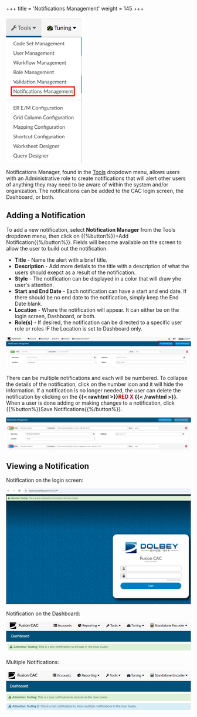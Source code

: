 +++
title = 'Notifications Management'
weight = 145
+++

![Notifications Manager](2025-03-03_NotificationsMgr1.png)

Notifications Manager, found in the [Tools](http://localhost:1313/fusion-cac-web-docs/administrative-user-guide/tools/) dropdown menu, allows users with an Administrative role to create notifications that will alert other users of anything they may need to be aware of within the system and/or organization. The notifications can be added to the CAC login screen, the Dashboard, or both.

## Adding a Notification

To add a new notification, select **Notification Manager** from the Tools dropdown menu, then click on {{%button%}}+Add Notification{{%/button%}}. Fields will become available on the screen to allow the user to build out the notification. 
* **Title** - Name the alert with a brief title.
* **Description** - Add more detials to the title with a description of what the users should exepct as a result of the notification.
* **Style** - The notification can be displayed in a color that will draw yhe user's attention. 
* **Start and End Date** - Each notification can have a start and end date. If there should be no end date to the notification, simply keep the End Date blank.
* **Location** - Where the notification will appear. It can either be on the login screen, Dashboard, or both.
* **Role(s)** - If desired, the notification can be directed to a specific user role or roles IF the Location is set to Dashboard only.

![Notifications Manager Build](2025-03-03_NotificationsMgr2.png)

There can be multiple notifications and each will be numbered. To collapse the details of the notification, click on the number icon and it will hide the information. If a notification is no longer needed, the user can delete the notification by clicking on the **{{< rawhtml >}}<span style="color:#a00">RED X </span>{{< /rawhtml >}}**. When a user is done adding or making changes to a notification, click {{%button%}}Save Notifications{{%/button%}}.


![Multiple Notifications](2025-03-03_NotificationsMgr3.png)

## Viewing a Notification

Notification on the login screen:

![Notifications on Login](2025-03-03_NotificationsMgr4.png)

Notification on the Dashboard:

![Notification on Dashboard](2025-03-03_NotificationsMgr5.png)

Multiple Notifications:

![Multiple Notifications](2025-03-03_NotificationsMgr6.png)